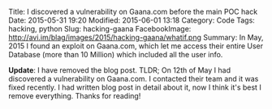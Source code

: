 Title: I discovered a vulnerability on Gaana.com before the main POC hack
Date: 2015-05-31 19:20
Modified: 2015-06-01 13:18
Category: Code
Tags: hacking, python
Slug: hacking-gaana
FacebookImage: http://avi.im/blag/images/2015/hacking-gaana/whatif.png
Summary: In May, 2015 I found an exploit on Gaana.com, which let me access their entire User Database (more than 10 Million) which included all the user info.

**Update**: I have removed the blog post. TLDR; On 12th of May I had discovered a vulnerability on Gaana.com. I contacted their team and it was fixed recently. I had written blog post in detail about it, now I think it's best I remove everything. Thanks for reading!

<script data-isso="//comments.example.tld/" src="//comments.example.tld/js/embed.min.js"></script>

<section id="isso-thread"></section>